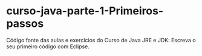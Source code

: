 # curso-java-parte-1-Primeiros-passos
Código fonte das aulas e exercícios do Curso de Java JRE e JDK: Escreva o seu primeiro código com Eclipse.
